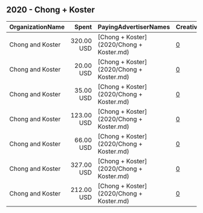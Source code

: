 ## 2020 - Chong + Koster 
|OrganizationName|Spent|PayingAdvertiserNames|CreativeUrls|Impressions|Genders|AgeBrackets|CountryCodes|BillingAddresses|CandidateBallotInformation|
|:---|---:|:---|:---|---:|:---|:---|:---|:---|:---|
|Chong and Koster|320.00 USD|[Chong + Koster](2020/Chong + Koster.md)|[0](https://www.snap.com/political-ads/asset/773efec6792b681e72d6d7cdd888185a61b99f49bcab62ba6146821d2f331842?mediaType=mp4)|60,682|FEMALE|18-35|united states|"1640 Rhode Island Ave. NW, Suite 600,Washington,20036,US"||
|Chong and Koster|20.00 USD|[Chong + Koster](2020/Chong + Koster.md)|[0](https://www.snap.com/political-ads/asset/c0abd1687e95ce872055b39a4fbb7645d1844815853e6b78a611ffd0030bd8a2?mediaType=png)|4,913|FEMALE|18-35|united states|"1640 Rhode Island Ave. NW, Suite 600,Washington,20036,US"||
|Chong and Koster|35.00 USD|[Chong + Koster](2020/Chong + Koster.md)|[0](https://www.snap.com/political-ads/asset/84da74a68d732ef8f73165fbe15da7037abe82ed19a4d03c496f97ad2b0ae9a4?mediaType=png)|8,429|FEMALE|18-35|united states|"1640 Rhode Island Ave. NW, Suite 600,Washington,20036,US"||
|Chong and Koster|123.00 USD|[Chong + Koster](2020/Chong + Koster.md)|[0](https://www.snap.com/political-ads/asset/e7c2ad2577a872a9a432d243d1439d37d9d0b1515148d0467514e33a0eb8f956?mediaType=mp4)|20,657|FEMALE|18-35|united states|"1640 Rhode Island Ave. NW, Suite 600,Washington,20036,US"||
|Chong and Koster|66.00 USD|[Chong + Koster](2020/Chong + Koster.md)|[0](https://www.snap.com/political-ads/asset/6e49c9d382c87b304b226251017c70970f3eb435768fe01b0919ccb4581424aa?mediaType=png)|14,094|FEMALE|18-35|united states|"1640 Rhode Island Ave. NW, Suite 600,Washington,20036,US"||
|Chong and Koster|327.00 USD|[Chong + Koster](2020/Chong + Koster.md)|[0](https://www.snap.com/political-ads/asset/a8f4891a353e4baadaf74fce1c46d75326b9483109642680cce5b64dedd80774?mediaType=mp4)|77,858|FEMALE|18-35|united states|"1640 Rhode Island Ave. NW, Suite 600,Washington,20036,US"||
|Chong and Koster|212.00 USD|[Chong + Koster](2020/Chong + Koster.md)|[0](https://www.snap.com/political-ads/asset/34f8c3cbe62e19af37a486e030aaecbcb82637622bd7b71d94d628a69cea818c?mediaType=mp4)|51,864|FEMALE|18-35|united states|"1640 Rhode Island Ave. NW, Suite 600,Washington,20036,US"||

